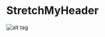 # StretchMyHeader

![alt tag](https://www.dropbox.com/s/nev18u2ekqt0dx0/StretchMyHeaderApp.gif?dl=0?raw=1)


